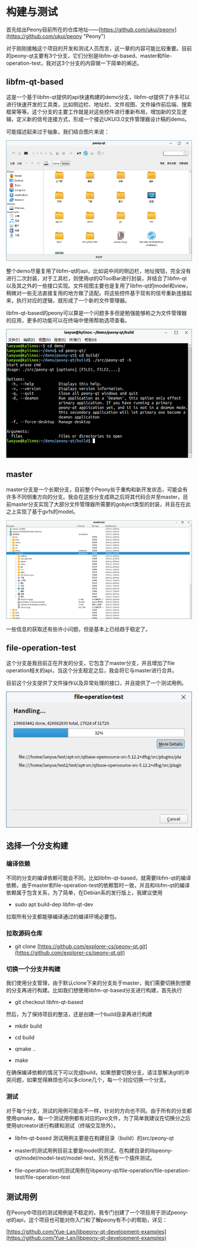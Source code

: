# 构建与测试

首先给出Peony目前所在的仓库地址——[https://github.com/ukui/peony](https://github.com/ukui/peony "Peony")

对于刚刚接触这个项目的开发和测试人员而言，这一章的内容可能比较重要。目前的peony-qt主要有3个分支，它们分别是libfm-qt-based、master和file-operation-test，我对这3个分支的内容做一下简单的阐述。

## libfm-qt-based

这是一个基于libfm-qt提供的api快速构建的demo分支，libfm-qt提供了许多可以进行快速开发的工具类，比如侧边栏、地址栏、文件视图、文件操作前后端、搜索框架等等。这个分支的主要工作就是对这些控件进行重新布局，增加新的交互逻辑，定义新的信号连接方式，形成一个接近UKUI3.0文件管理器设计稿的demo。

可能描述起来过于抽象，我们结合图片来说：

![](/assets/libfm-qt-based.png)

整个demo尽量复用了libfm-qt的api，比如说中间的侧边栏，地址按钮，完全没有进行二次封装，对于工具栏，则使用qt的QToolBar进行封装，并结合了libfm-qt以及其之外的一些接口实现。文件视图主要也是复用了libfm-qt的model和view，稍微对一些无法直接复用的地方做了适配。将这些控件基于现有的信号重新连接起来，执行对应的逻辑，就形成了一个新的文件管理器。

libfm-qt-based的peony可以算是一个问题多多但是勉强能够称之为文件管理器的应用，更多的功能可以在终端中使用帮助选项查看。

![](/assets/libfm-qt-based2.png)

## master

master分支是一个长期分支，目前整个Peony处于重构和新开发状态，可能会有许多不同侧重方向的分支。我会在这些分支成熟之后将其代码合并至master，目前master分支实现了大部分文件管理器所需要的gobject类型的封装，并且在在此之上实现了基于gvfs的model。

![](/assets/master.png)

一些信息的获取还有些许小问题，但是基本上已经趋于稳定了。

## file-operation-test

这个分支是我目前正在开发的分支，它包含了master分支，并且增加了file operation相关的api，当这个分支稳定之后，我会将它与master进行合并。

目前这个分支提供了文件操作以及异常处理的接口，并且提供了一个测试用例。

![](/assets/file-operation-test.png)

## 选择一个分支构建

### 编译依赖

不同的分支的编译依赖可能会不同，比如libfm-qt-based，就需要libfm-qt的编译依赖，由于master和file-operation-test的依赖暂时一致，并且和libfm-qt的编译依赖属于包含关系，为了简单，在Debian系的发行版上，我建议使用

* sudo apt build-dep libfm-qt-dev

拉取所有分支都能够编译通过的编译环境必要包。

### 拉取源码仓库

* git clone [https://github.com/explorer-cs/peony-qt.git](https://github.com/explorer-cs/peony-qt.git)

### 切换一个分支并构建

我们使用分支管理，由于默认clone下来的分支处于master，我们需要切换到想要的分支再进行构建。比如我们想使用libfm-qt-based分支进行构建，首先执行

* git checkout libfm-qt-based

然后，为了保持项目的整洁，还是创建一个build目录再进行构建

* mkdir build

* cd build

* qmake ..

* make

在确保编译依赖的情况下可以完成build，如果想要切换分支，请注意解决git的冲突问题，如果觉得麻烦也可以多clone几个，每一个对应切换一个分支。

### 测试

对于每个分支，测试的用例可能会不一样，针对的方向也不同。由于所有的分支都使用qmake，每一个测试用例都有对应的pro文件，为了简单我建议在切换分之后使用qtcreator进行构建和测试（终端交互除外）。

* libfm-qt-based 测试用例主要是在构建目录（build）的src/peony-qt

* master的测试用例目前主要是model的测试，在构建目录的libpeony-qt/model/model-test/model-test，另外还有一个插件测试。

* file-operation-test的测试用例在libpeony-qt/file-operation/file-operation-test/file-operation-test

## 测试用例

在Peony中项目的测试用例是不稳定的，我专门创建了一个项目用于测试peony-qt的api，这个项目也可能对你入门和了解peony有不小的帮助，详见：

[https://github.com/Yue-Lan/libpeony-qt-development-examples](https://github.com/Yue-Lan/libpeony-qt-development-examples)



